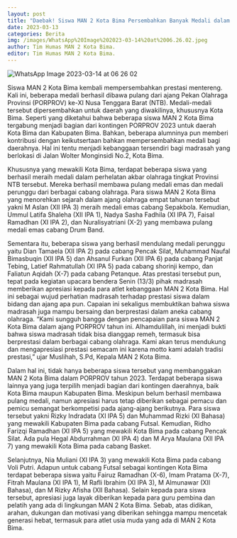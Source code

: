 ```yaml
---
layout: post
title: "Daebak! Siswa MAN 2 Kota Bima Persembahkan Banyak Medali dalam PORPROV XI NTB 2023"
date: 2023-03-13
categories: Berita
img: /images/WhatsApp%20Image%202023-03-14%20at%2006.26.02.jpeg
author: Tim Humas MAN 2 Kota Bima.
editor: Tim Humas MAN 2 Kota Bima.
---
```

![WhatsApp Image 2023-03-14 at 06 26 02](https://user-images.githubusercontent.com/124013543/224848030-7ca6e407-7345-4301-b0de-2fa5aef0dab2.jpeg)

Siswa MAN 2 Kota Bima kembali mempersembahkan prestasi mentereng. Kali ini, beberapa medali berhasil dibawa pulang dari ajang Pekan Olahraga Provinsi (PORPROV) ke-XI Nusa Tenggara Barat (NTB). Medali-medali tersebut dipersembahkan untuk daerah yang diwakilinya, khususnya Kota Bima. 
Seperti yang diketahui bahwa beberapa siswa MAN 2 Kota Bima tergabung menjadi bagian dari kontingen PORPROV 2023 untuk daerah Kota Bima dan Kabupaten Bima. Bahkan, beberapa alumninya pun memberi kontribusi dengan keikutsertaan bahkan mempersembahkan medali bagi daerahnya. Hal ini tentu menjadi kebanggaan tersendiri bagi madrasah yang berlokasi di Jalan Wolter Monginsidi No.2, Kota Bima.


Khususnya yang mewakili Kota Bima, terdapat beberapa siswa yang berhasil meraih medali dalam perhelatan akbar olahraga tingkat Provinsi NTB tersebut. Mereka berhasil membawa pulang medali emas dan medali perunggu dari berbagai cabang olahraga.
Para siswa MAN 2 Kota Bima yang menorehkan sejarah dalam ajang olahraga empat tahunan tersebut yakni M Aslan (XII IPA 3) meraih medali emas cabang Sepakbola. Kemudian, Ummul Latifa Shaleha (XII IPA 1), Nadya Sasha Fadhila (XI IPA 7), Faisal Ramadhan (XI IPA 2), dan Nuralisyatriani (X-2) yang membawa pulang medali emas cabang Drum Band.


Sementara itu, beberapa siswa yang berhasil mendulang medali perunggu yaitu Dian Tamaela (XII IPA 2) pada cabang Pencak Silat, Muhammad Naufal Bimasbuqin (XII IPA 5) dan Ahsanul Furkan (XII IPA 6) pada cabang Panjat Tebing, Latief Rahmatullah (XI IPA 5) pada cabang shorinji kempo, dan Faliatun Aqidah (X-7) pada cabang Petanque.
Atas prestasi tersebut pun, tepat pada kegiatan upacara bendera Senin (13/3) pihak madrasah memberikan apresiasi kepada para atlet kebanggaan MAN 2 Kota Bima. Hal ini sebagai wujud perhatian madrasah terhadap prestasi siswa dalam bidang dan ajang apa pun. Capaian ini sekaligus membuktikan bahwa siswa madrasah juga mampu bersaing dan berprestasi dalam aneka cabang olahraga.
“Kami sungguh bangga dengan pencapaian para siswa MAN 2 Kota Bima dalam ajang PORPROV tahun ini. Alhamdulillah, ini menjadi bukti bahwa siswa madrasah tidak bisa dianggap remeh, termasuk bisa berprestasi dalam berbagai cabang olahraga. Kami akan terus mendukung dan mengapresiasi prestasi semacam ini karena motto kami adalah tradisi prestasi,” ujar Muslihah, S.Pd, Kepala MAN 2 Kota Bima.


Dalam hal ini, tidak hanya beberapa siswa tersebut yang membanggakan MAN 2 Kota Bima dalam PORPROV tahun 2023. Terdapat beberapa siswa lainnya yang juga terpilih menjadi bagian dari kontingen daerahnya, baik Kota Bima maupun Kabupaten Bima. Meskipun belum berhasil membawa pulang medali, namun apresiasi harus tetap diberikan sebagai pemacu dan pemicu semangat berkompetisi pada ajang-ajang berikutnya.
Para siswa tersebut yakni Rizky Indradata (XI IPA 5) dan Muhammad Rizki (XI Bahasa) yang mewakili Kabupaten Bima pada cabang Futsal. Kemudian, Ridho Farizqi Ramadhan (XI IPA 5) yang mewakili Kota Bima pada cabang Pencak Silat. Ada pula Hegal Abdurrahman (XI IPA 4) dan M Arya Maulana (XII IPA 7) yang mewakili Kota Bima pada cabang Basket.


Selanjutnya, Nia Muliani (XI IPA 3) yang mewakili Kota Bima pada cabang Voli Putri. Adapun untuk cabang Futsal sebagai kontingen Kota Bima terdapat beberapa siswa yaitu Fairuz Ramadhan (X-6), Imam Pratama (X-7), Fitrah Maulana (XI IPA 1), M Rafli Ibrahim (XI IPA 3), M Almunawar (XII Bahasa), dan M Rizky Afisha (XII Bahasa). 
Selain kepada para siswa tersebut, apresiasi juga layak diberikan kepada para guru pembina dan pelatih yang ada di lingkungan MAN 2 Kota Bima. Sebab, atas didikan, arahan, dukungan dan motivasi yang diberikan sehingga mampu mencetak generasi hebat, termasuk para atlet usia muda yang ada di MAN 2 Kota Bima.
